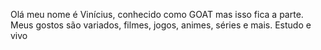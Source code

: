 Olá meu nome é Vinícius, conhecido como GOAT mas isso fica a parte.
Meus gostos são variados, filmes, jogos, animes, séries e mais.
Estudo e vivo
